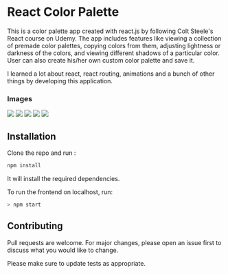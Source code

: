 # React Color Palette

This is a color palette app created with react.js by following Colt Steele's React course on Udemy.
The app includes features like viewing a collection of premade color palettes, copying colors from them, adjusting lightness or darkness of the colors, and viewing different shadows of a particular color.
User can also create his/her own custom color palette and save it.

I learned a lot about react, react routing, animations and a bunch of other things by developing this application.

### Images
![](https://res.cloudinary.com/dmn19/image/upload/v1592759695/RCPThumbnail-min2-min.png)
![](https://res.cloudinary.com/dmn19/image/upload/v1590919113/RCP1-min.png)
![](https://res.cloudinary.com/dmn19/image/upload/v1590919113/RCP2-min.png)
![](https://res.cloudinary.com/dmn19/image/upload/v1590919113/RCP3-min.png)
![](https://res.cloudinary.com/dmn19/image/upload/v1590919113/RCP4-min.png)

## Installation

Clone the repo and run :

```bash
npm install
```

It will install the required dependencies.

To run the frontend on localhost, run:

```bash
> npm start
```

## Contributing

Pull requests are welcome. For major changes, please open an issue first to discuss what you would like to change.

Please make sure to update tests as appropriate.

